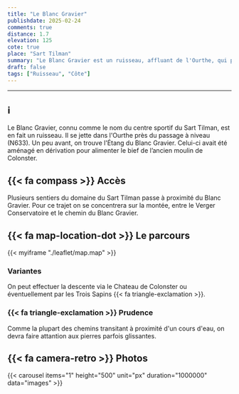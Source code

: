 ```yaml
---
title: "Le Blanc Gravier"
publishdate: 2025-02-24
comments: true
distance: 1.7
elevation: 125
cote: true
place: "Sart Tilman"
summary: "Le Blanc Gravier est un ruisseau, affluant de l'Ourthe, qui prend sa source à proximité du Golf du Sart Tilman."
draft: false
tags: ["Ruisseau", "Côte"]
---
```


-------------

## ℹ️

Le Blanc Gravier, connu comme le nom du centre sportif du Sart Tilman, est en fait un ruisseau. Il se jette dans l'Ourthe près du passage à niveau (N633). Un peu avant, on trouve l'Étang du Blanc Gravier. Celui-ci avait été aménagé en dérivation pour alimenter le bief de l’ancien moulin de Colonster.

## {{< fa compass >}} Accès

Plusieurs sentiers du domaine du Sart Tilman passe à proximité du Blanc Gravier. Pour ce trajet on se concentrera sur la montée, entre le Verger Conservatoire et le chemin du Blanc Gravier.

## {{< fa map-location-dot >}} Le parcours

{{< myiframe "./leaflet/map.map" >}}

### Variantes

On peut effectuer la descente via le Chateau de Colonster ou éventuellement par les Trois Sapins {{< fa triangle-exclamation >}}.

### {{< fa triangle-exclamation >}} Prudence

Comme la plupart des chemins transitant à proximité d'un cours d'eau, on devra faire attantion aux pierres parfois glissantes.

## {{< fa camera-retro >}} Photos

{{< carousel items="1" height="500" unit="px" duration="1000000" data="images" >}}




